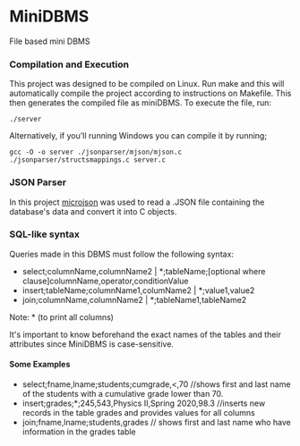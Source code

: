 # MiniDBMS
File based mini DBMS 


### Compilation and Execution
This project was designed to be compiled on Linux. Run make and this will automatically compile the project according to instructions on Makefile. This then generates the compiled file as miniDBMS. To execute the file, run:


```
./server
```
Alternatively, if you'll running Windows you can compile it by running; 
```
gcc -O -o server ./jsonparser/mjson/mjson.c ./jsonparser/structsmappings.c server.c 
```


### JSON Parser
In this project [microjson](https://gitlab.com/esr/microjson.git) was  used to read a .JSON file containing the database's data and convert it into C objects. 

### SQL-like syntax
Queries made in this DBMS must follow the following syntax: 
* select;columnName,columnName2 | *;tableName;[optional where clause]columnName,operator,conditionValue
* insert;tableName;columnName1,columName2 | *;value1,value2
* join;columnName,columnName2 | *;tableName1,tableName2

Note: * (to print all columns)

It's important to know beforehand the exact names of the tables and their attributes since MiniDBMS is case-sensitive. 

#### Some Examples

* select;fname,lname;students;cumgrade,<,70  //shows first and last name of the students with a cumulative grade lower than 70.
* insert;grades;*;245,543,Physics II,Spring 2020,98.3 //inserts new records in the table grades and provides values for all columns
* join;fname,lname;students,grades // shows first and last name who have information in the grades table


